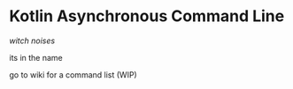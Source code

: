 # Kotlin Asynchronous Command Line
*witch noises*

its in the name

go to wiki for a command list (WIP)
